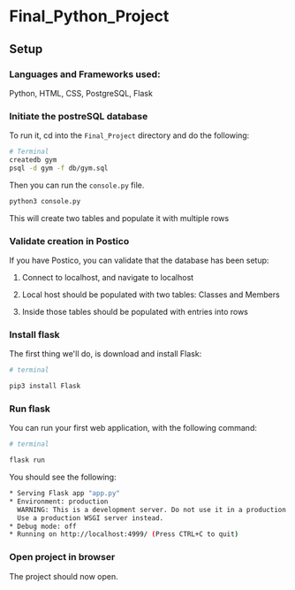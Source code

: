 # Final_Python_Project




## Setup

### Languages and Frameworks used:

Python, HTML, CSS, PostgreSQL, Flask

### Initiate the postreSQL database

To run it, cd into the `Final_Project` directory and do the following:

```bash
# Terminal
createdb gym
psql -d gym -f db/gym.sql 
```

Then you can run the `console.py` file.

```bash
python3 console.py
```

This will create two tables and populate it with multiple rows

### Validate creation in Postico

If you have Postico, you can validate that the database has been setup:

1. Connect to localhost, and navigate to localhost

2. Local host should be populated with two tables: Classes and Members

3. Inside those tables should be populated with entries into rows

### Install flask

The first thing we'll do, is download and install Flask:

```bash
# terminal

pip3 install Flask
```

### Run flask

You can run your first web application, with the following command:

```bash
# terminal

flask run
```
You should see the following:

```bash
* Serving Flask app "app.py"
* Environment: production
  WARNING: This is a development server. Do not use it in a production deployment.
  Use a production WSGI server instead.
* Debug mode: off
* Running on http://localhost:4999/ (Press CTRL+C to quit)
```

### Open project in browser

The project should now open. 
